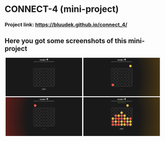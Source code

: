 # CONNECT-4 (mini-project)

### Project link: https://bluudek.github.io/connect_4/

## Here you got some screenshots of this mini-project
<p float="left" align="center">
<img src="/screenshots/1.png" alt="game before start" width="49%">
<img src="/screenshots/3.png" alt="yellow token" width="49%">
<img src="/screenshots/2.png" alt="red token" width="49%">
<img src="/screenshots/4.png" alt="win" width="49%">
</p>


